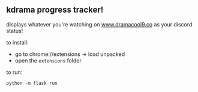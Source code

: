 ## kdrama progress tracker!
displays whatever you're watching on www.dramacool9.co as your discord status!

to install: 
* go to chrome://extensions -> load unpacked
* open the `extensions` folder

to run: 
```
python -m flask run
```